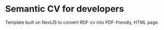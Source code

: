 # Semantic CV for developers

Template built on NextJS to convert RDF-cv into PDF-friendly, HTML page.

###